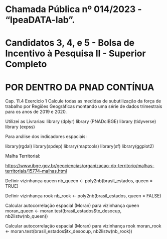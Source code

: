 # Chamada Pública nº 014/2023 - “IpeaDATA-lab”.

# Candidatos 3, 4, e 5 - Bolsa de Incentivo à Pesquisa II - Superior Completo

# POR DENTRO DA PNAD CONTÍNUA

Cap. 11.4 Exercicio 1 Calcule todas as medidas de subutilização da força de trabalho por Regiões
Geográficas montando uma série de dados trimestrais para os anos de 2019 e 2020.

Utilizei as Livrarias:
library (dplyr)
library (PNADcIBGE)
library (tidyverse)
library (expss)

Para análise dos indicadores espaciais:

library(rgdal)
library(spdep)
library(maptools)
library(sf)
library(ggplot2)

Malha Territorial:

https://www.ibge.gov.br/geociencias/organizacao-do-territorio/malhas-territoriais/15774-malhas.html

 Definir vizinhança queen
nb_queen <- poly2nb(brasil_estados, queen = TRUE)

 Definir vizinhança rook
nb_rook <- poly2nb(brasil_estados, queen = FALSE)

 Calcular autocorrelação espacial (Moran) para vizinhança queen
moran_queen <- moran.test(brasil_estados$tx_desocup, nb2listw(nb_queen))

 Calcular autocorrelação espacial (Moran) para vizinhança rook
moran_rook <- moran.test(brasil_estados$tx_desocup, nb2listw(nb_rook))

